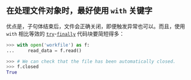 ## 在处理文件对象时，最好使用 `with` 关键字

优点是，子句体结束后，文件会正确关闭，即便触发异常也可以。而且，使用 `with` 相比等效的 [`try`](https://docs.python.org/zh-cn/3/reference/compound_stmts.html#try)-[`finally`](https://docs.python.org/zh-cn/3/reference/compound_stmts.html#finally) 代码块要简短得多：

```python
>>> with open('workfile') as f:
...     read_data = f.read()

>>> # We can check that the file has been automatically closed.
>>> f.closed
True
```
